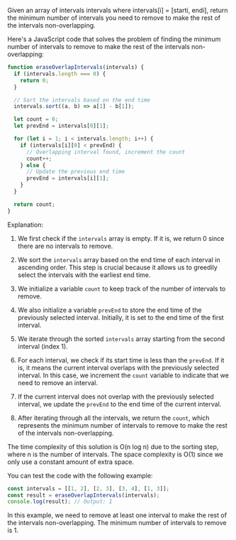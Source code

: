 Given an array of intervals intervals where intervals[i] = [starti, endi], return the minimum number of intervals you need to remove to make the rest of the intervals non-overlapping.


Here's a JavaScript code that solves the problem of finding the minimum number of intervals to remove to make the rest of the intervals non-overlapping:

```javascript
function eraseOverlapIntervals(intervals) {
  if (intervals.length === 0) {
    return 0;
  }

  // Sort the intervals based on the end time
  intervals.sort((a, b) => a[1] - b[1]);

  let count = 0;
  let prevEnd = intervals[0][1];

  for (let i = 1; i < intervals.length; i++) {
    if (intervals[i][0] < prevEnd) {
      // Overlapping interval found, increment the count
      count++;
    } else {
      // Update the previous end time
      prevEnd = intervals[i][1];
    }
  }

  return count;
}
```

Explanation:

1. We first check if the `intervals` array is empty. If it is, we return 0 since there are no intervals to remove.

2. We sort the `intervals` array based on the end time of each interval in ascending order. This step is crucial because it allows us to greedily select the intervals with the earliest end time.

3. We initialize a variable `count` to keep track of the number of intervals to remove.

4. We also initialize a variable `prevEnd` to store the end time of the previously selected interval. Initially, it is set to the end time of the first interval.

5. We iterate through the sorted `intervals` array starting from the second interval (index 1).

6. For each interval, we check if its start time is less than the `prevEnd`. If it is, it means the current interval overlaps with the previously selected interval. In this case, we increment the `count` variable to indicate that we need to remove an interval.

7. If the current interval does not overlap with the previously selected interval, we update the `prevEnd` to the end time of the current interval.

8. After iterating through all the intervals, we return the `count`, which represents the minimum number of intervals to remove to make the rest of the intervals non-overlapping.

The time complexity of this solution is O(n log n) due to the sorting step, where n is the number of intervals. The space complexity is O(1) since we only use a constant amount of extra space.

You can test the code with the following example:

```javascript
const intervals = [[1, 2], [2, 3], [3, 4], [1, 3]];
const result = eraseOverlapIntervals(intervals);
console.log(result); // Output: 1
```

In this example, we need to remove at least one interval to make the rest of the intervals non-overlapping. The minimum number of intervals to remove is 1.
